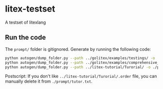 # litex-testset
A testset of litexlang

## Run the code

The `prompt/` folder is gitignored. Generate by running the following code:

```bash
python autogen/dump_folder.py --path ../golitex/examples/testings/ -o ./prompt/testings.txt
python autogen/dump_folder.py --path ../golitex/examples/comprehensive_examples/ -o ./prompt/examples.txt
python autogen/dump_folder.py --path ../litex-tutorial/Turorial/ -o ./prompt/tutor.txt
```

Postscript: If you don't like `../litex-tutorial/Turorial/.order` file, you can manually delete it from `./prompt/tutor.txt`.
